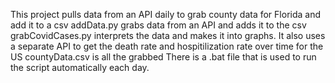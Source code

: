 This project pulls data from an API daily to grab county data for Florida and add it to a csv
addData.py grabs data from an API and adds it to the csv
grabCovidCases.py interprets the data and makes it into graphs. It also uses a separate API to get the death rate and hospitilization rate over time for the US
countyData.csv is all the grabbed
There is a .bat file that is used to run the script automatically each day. 